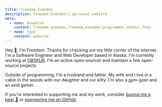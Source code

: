 ```yaml
---
title: Freedom Evenden
description: Freedom Evenden's personal website
meta:
  - name: keywords
    content: freedom evenden,freedom,evenden,programmer,obskur,f3ve
  - name: type
    content: website
---
```


Hey 👋, I'm Freedom. Thanks for checking out my little corner of the internet. I'm a Software Engineer and Web Developer based in Alaska. I'm currently working at [OBSKUR](https://obskur.com). I'm an active open-sourcer and maintain a few <RouterLink to="/projects">open-source projects</RouterLink>

Outside of programming, I'm a husband and father. My wife and I live in a cabin in the woods with our daughter and our kitty. I'm also a gym-goer and an avid gamer.

If you're interested in supporting me and my work, consider [buying me a beer 🍺](https://www.buymeacoffee.com/f3ve) or [sponsoring me on GitHub](https://github.com/sponsors/f3ve).
